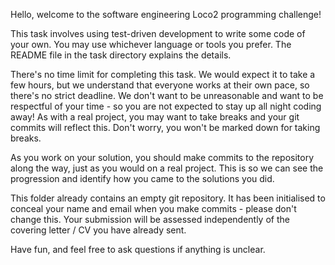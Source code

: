 Hello, welcome to the software engineering Loco2 programming challenge!

This task involves using test-driven development to write some code of
your own. You may use whichever language or tools you prefer. The
README file in the task directory explains the details.

There's no time limit for completing this task. We would expect it to
take a few hours, but we understand that everyone works at their own pace, so there's no strict deadline. We don't want to
be unreasonable and want to be respectful of your time - so you are not expected to stay up all night coding
away! As with a real project, you may want to take breaks and
your git commits will reflect this. Don't worry, you won't be marked
down for taking breaks.

As you work on your solution, you should make commits to the repository
along the way, just as you would on a real project. This is so we can
see the progression and identify how you came to the solutions you did.

This folder already contains an empty git repository. It has been
initialised to conceal your name and email when you make commits -
please don't change this. Your submission will be assessed
independently of the covering letter / CV you have already sent.

Have fun, and feel free to ask questions if anything is unclear.
